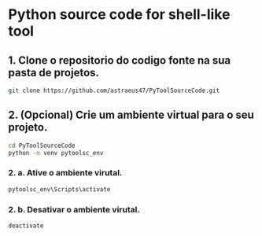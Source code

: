 # Python source code for shell-like tool

## 1. Clone o repositorio do codigo fonte na sua pasta de projetos.

```sh
git clone https://github.com/astraeus47/PyToolSourceCode.git
```

##  2. (Opcional) Crie um ambiente virtual para o seu projeto.

```sh
cd PyToolSourceCode
python -m venv pytoolsc_env
```

### 2. a. Ative o ambiente virutal.

```sh
pytoolsc_env\Scripts\activate
```

### 2. b. Desativar o ambiente virutal.

```sh
deactivate
```

